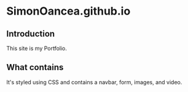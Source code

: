 # SimonOancea.github.io

## Introduction
This site is my Portfolio.

## What contains
It's styled using CSS and contains a navbar, form, images, and video.